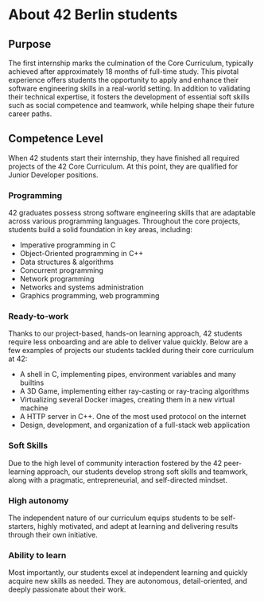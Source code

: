 # About 42 Berlin students

## Purpose
The first internship marks the culmination of the Core Curriculum, typically achieved after approximately 18 months of full-time study. This pivotal experience offers students the opportunity to apply and enhance their software engineering skills in a real-world setting. In addition to validating their technical expertise, it fosters the development of essential soft skills such as social competence and teamwork, while helping shape their future career paths.

## Competence Level
When 42 students start their internship, they have finished all required projects of the 42 Core Curriculum. At this point, they are qualified for Junior Developer positions.

### Programming
42 graduates possess strong software engineering skills that are adaptable across various programming languages. Throughout the core projects, students build a solid foundation in key areas, including:
- Imperative programming in C
- Object-Oriented programming in C++
- Data structures & algorithms
- Concurrent programming
- Network programming
- Networks and systems administration
- Graphics programming, web programming

### Ready-to-work
Thanks to our project-based, hands-on learning approach, 42 students require less onboarding and are able to deliver value quickly. Below are a few examples of projects our students tackled during their core curriculum at 42:
- A shell in C, implementing pipes, environment variables and many builtins
- A 3D Game, implementing either ray-casting or ray-tracing algorithms
- Virtualizing several Docker images, creating them in a new virtual machine
- A HTTP server in C++. One of the most used protocol on the internet
- Design, development, and organization of a full-stack web application

### Soft Skills
Due to the high level of community interaction fostered by the 42 peer-learning approach, our students develop strong soft skills and teamwork, along with a pragmatic, entrepreneurial, and self-directed mindset.

### High autonomy
The independent nature of our curriculum equips students to be self-starters, highly motivated, and adept at learning and delivering results through their own initiative.

### Ability to learn
Most importantly, our students excel at independent learning and quickly acquire new skills as needed. They are autonomous, detail-oriented, and deeply passionate about their work.

